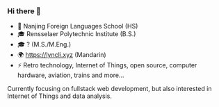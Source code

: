 ### Hi there 👋
- 🏫 Nanjing Foreign Languages School (HS)
- 🎓 Rensselaer Polytechnic Institute (B.S.)
- 🎓 ? (M.S./M.Eng.)
- 🌍 https://lyncli.xyz (Mandarin)
- ⚡️ Retro technology, Internet of Things, open source, computer hardware, aviation, trains and more...

Currently focusing on fullstack web development, but also interested in Internet of Things and data analysis.
<!--
**yichen0104/yichen0104** is a ✨ _special_ ✨ repository because its `README.md` (this file) appears on your GitHub profile.

Here are some ideas to get you started:

- 👌 I’m currently working on ...
- 🌱 I’m currently learning ...
- 👯 I’m looking to collaborate on ...
- 🤔 I’m looking for help with ...
- 💬 Ask me about ...
- 📫 How to reach me: ...
- 😄 Pronouns: ...
- ⚡ Fun fact: ...
-->
